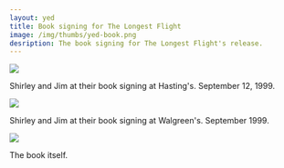 ```yaml
--- 
layout: yed
title: Book signing for The Longest Flight
image: /img/thumbs/yed-book.png
desription: The book signing for The Longest Flight's release. 
---
```


 <img src="https://lh5.googleusercontent.com/ydRIMd7o-3rXW_xf9B-N0SvScNieR0DdgbAVdudH8A=w640-h434-no">

Shirley and Jim at their book signing at Hasting's. September 12, 1999.

 <img src="https://lh6.googleusercontent.com/-hCAfGZjcj3c/T6MK10Z6EKI/AAAAAAAAEI8/xb8fM0yYigo/w640-h424-no/authors-3.jpg">

Shirley and Jim at their book signing at Walgreen's. September 1999.

 <img src="https://lh5.googleusercontent.com/-TDeND6hKwXI/T6MK151o4tI/AAAAAAAAEI0/jDmrAQgKBuw/w331-h521-no/thelongestflight.jpg">

The book itself.
